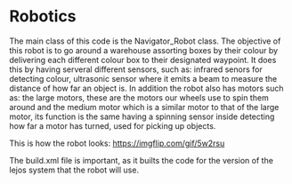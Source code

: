 # Robotics
The main class of this code is the Navigator_Robot class.
The objective of this robot is to go around a warehouse assorting boxes by their colour by delivering each different colour box to their designated waypoint.
It does this by having serveral different sensors, such as: infrared senors for detecting colour,  ultrasonic sensor where it emits a beam to measure the distance of how far an object is.
In addition the robot also has motors such as: the large motors, these are the motors our wheels use to spin them around and the medium motor which is a similar motor to that of the large motor, its function is the same having a spinning sensor inside detecting how far a motor has turned, used for picking up objects.

This is how the robot looks: https://imgflip.com/gif/5w2rsu

The build.xml file is important, as it builts the code for the version of the lejos system that the robot will use.
